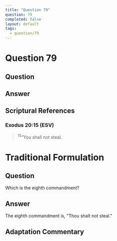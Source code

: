 ```yaml
---
title: "Question 79"
question: 79
completed: false
layout: default
tags:
  - question/79
---
```

# Question 79

## Question


## Answer


## Scriptural References
### Exodus 20:15 (ESV)
> <sup>15</sup>“You shall not steal.

# Traditional Formulation
## Question
Which is the eighth commandment?

## Answer
The eighth commandment is, "Thou shalt not steal."

## Adaptation Commentary
